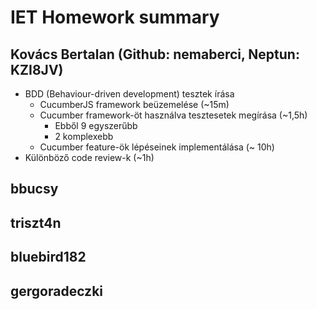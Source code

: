 # IET Homework summary

## Kovács Bertalan (Github: nemaberci, Neptun: KZI8JV)

- BDD (Behaviour-driven development) tesztek írása
  - CucumberJS framework beüzemelése (~15m)
  - Cucumber framework-öt használva tesztesetek megírása (~1,5h)
    - Ebből 9 egyszerűbb
    - 2 komplexebb
  - Cucumber feature-ök lépéseinek implementálása (~ 10h)
- Különböző code review-k (~1h)

## bbucsy

## triszt4n

## bluebird182

## gergoradeczki
